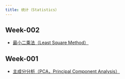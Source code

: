 ```yaml
---
title: 统计（Statistics）
---
```


## Week-002

* [最小二乘法（Least Square Method）](../week-002/#statistics-least-square-method)

## Week-001

* [主成分分析（PCA，Principal Component Analysis）](../week-001/#statistics-principal-component-analysis)
